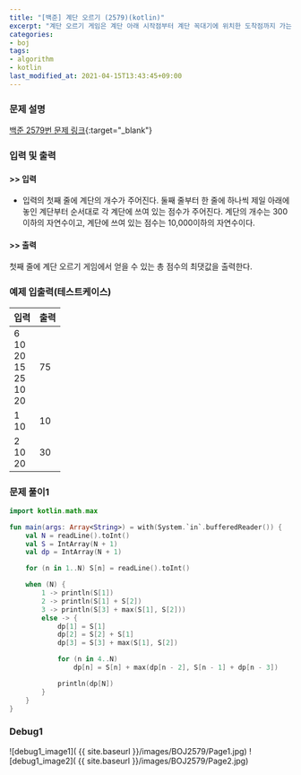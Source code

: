 ```yaml
---
title: "[백준] 계단 오르기 (2579)(kotlin)"
excerpt: "계단 오르기 게임은 계단 아래 시작점부터 계단 꼭대기에 위치한 도착점까지 가는 게임이다."
categories:
- boj
tags:
- algorithm
- kotlin
last_modified_at: 2021-04-15T13:43:45+09:00
---
```



### 문제 설명
[백준 2579번 문제 링크](https://www.acmicpc.net/problem/2579#description){:target="_blank"}




### 입력 및 출력
#### >> 입력
* 입력의 첫째 줄에 계단의 개수가 주어진다.
둘째 줄부터 한 줄에 하나씩 제일 아래에 놓인 계단부터 순서대로 각 계단에 쓰여 있는 점수가 주어진다. 계단의 개수는 300이하의 자연수이고, 계단에 쓰여 있는 점수는 10,000이하의 자연수이다.



#### >> 출력
첫째 줄에 계단 오르기 게임에서 얻을 수 있는 총 점수의 최댓값을 출력한다.





### 예제 입출력(테스트케이스)


|입력|출력|
|-----|------|
|6<br>10<br>20<br>15<br>25<br>10<br>20|75|
|1<br>10|10|
|2<br>10<br>20|30|






### 문제 풀이1
```kotlin
import kotlin.math.max

fun main(args: Array<String>) = with(System.`in`.bufferedReader()) {
    val N = readLine().toInt()
    val S = IntArray(N + 1)
    val dp = IntArray(N + 1)

    for (n in 1..N) S[n] = readLine().toInt()

    when (N) {
        1 -> println(S[1])
        2 -> println(S[1] + S[2])
        3 -> println(S[3] + max(S[1], S[2]))
        else -> {
            dp[1] = S[1]
            dp[2] = S[2] + S[1]
            dp[3] = S[3] + max(S[1], S[2])

            for (n in 4..N)
                dp[n] = S[n] + max(dp[n - 2], S[n - 1] + dp[n - 3])

            println(dp[N])
        }
    }
}
```





### Debug1

![debug1_image1]( {{ site.baseurl }}/images/BOJ2579/Page1.jpg)
![debug1_image2]( {{ site.baseurl }}/images/BOJ2579/Page2.jpg)